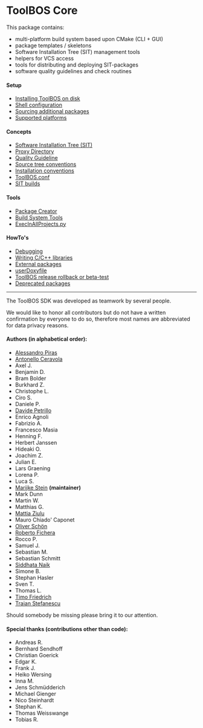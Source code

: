 # ToolBOS Core

This package contains:

* multi-platform build system based upon CMake (CLI + GUI)
* package templates / skeletons
* Software Installation Tree (SIT) management tools
* helpers for VCS access
* tools for distributing and deploying SIT-packages
* software quality guidelines and check routines


#### Setup 
* [Installing ToolBOS on disk](doc/ToolBOSCore/Setup/InstallingToolBOS.md)
* [Shell configuration](doc/ToolBOSCore/Setup/ShellConfig.md)
* [Sourcing additional packages](doc/ToolBOSCore/Setup/SourcingAdditionalPackages.md)
* [Supported platforms](doc/ToolBOSCore/Setup/SupportedPlatforms.md)


#### Concepts

* [Software Installation Tree (SIT)](doc/ToolBOSCore/Concepts/SIT.md)
* [Proxy Directory](doc/ToolBOSCore/Concepts/ProxyDirectory.md)
* [Quality Guideline](doc/ToolBOSCore/Concepts/QualityGuidelines.md)
* [Source tree conventions](doc/ToolBOSCore/Concepts/SourceTreeConventions.md)
* [Installation conventions](doc/ToolBOSCore/Concepts/InstallationConventions.md)
* [ToolBOS.conf](doc/ToolBOSCore/Concepts/ToolBOSConf.md)
* [SIT builds](doc/ToolBOSCore/How%20To's/SITBuilds.md)


#### Tools

* [Package Creator](doc/ToolBOSCore/Tools/Package%20Creator/PackageCreator.md)
* [Build System Tools](doc/ToolBOSCore/Tools/Build%20System%20Tools/BuildSystemTools.md)
* [ExecInAllProjects.py](doc/ToolBOSCore/Tools/ExecInAllProjects.md)


#### HowTo's

* [Debugging](doc/ToolBOSCore/How%20To's/Debugging.md)
* [Writing C/C++ libraries](doc/ToolBOSCore/How%20To's/WritingC_CPlusPlusLibraries.md)
* [External packages](doc/ToolBOSCore/How%20To's/ExternalPackages.md)
* [userDoxyfile](doc/ToolBOSCore/How%20To's/UserDoxyfile.md)
* [ToolBOS release rollback or beta-test ](doc/ToolBOSCore/How%20To's/ToolBOSBetaTest.md)
* [Deprecated packages](doc/ToolBOSCore/How%20To's/DeprecatedPkg.md)

___

The ToolBOS SDK was developed as teamwork by several people.

We would like to honor
all contributors but do not have a written confirmation by everyone to do so,
therefore most names are abbreviated for data privacy reasons.

#### Authors (in alphabetical order):

* <a href="https://github.com/laynor">Alessandro Piras</a>
* <a href="https://github.com/antonelloceravola">Antonello Ceravola</a>
* Axel J.
* Benjamin D.
* Bram Bolder
* Burkhard Z.
* Christophe L.
* Ciro S.
* Daniele P.
* <a href="https://github.com/davidey">Davide Petrillo</a>
* Enrico Agnoli
* Fabrizio A.
* Francesco Masia
* Henning F.
* Herbert Janssen
* Hideaki O.
* Joachim Z.
* Julian E.
* Lars Graening
* Lorena P.
* Luca S.
* <a href="https://github.com/MarijkeStein">Marijke Stein</a> **(maintainer)**
* Mark Dunn
* Martin W.
* Matthias G.
* <a href="https://github.com/mrz">Mattia Ziulu</a>
* Mauro Chiado' Caponet
* <a href="https://github.com/Ol-Sc">Oliver Schön</a>
* <a href="https://github.com/robyf70">Roberto Fichera</a>
* Rocco P.
* Samuel J.
* Sebastian M.
* Sebastian Schmitt
* <a href="https://github.com/NaikS8">Siddhata Naik</a>
* Simone B.
* Stephan Hasler
* Sven T.
* Thomas L.
* <a href="https://github.com/TimoFriedri">Timo Friedrich</a>
* <a href="https://www.linkedin.com/in/traian-stefanescu-7b54383">Traian Stefanescu</a>

Should somebody be missing please bring it to our attention.

#### Special thanks (contributions other than code):

* Andreas R.
* Bernhard Sendhoff
* Christian Goerick
* Edgar K.
* Frank J.
* Heiko Wersing
* Inna M.
* Jens Schmüdderich
* Michael Gienger
* Nico Steinhardt
* Stephan K.
* Thomas Weisswange
* Tobias R.


